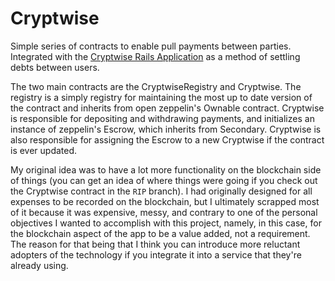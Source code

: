 # Cryptwise

Simple series of contracts to enable pull payments between parties. Integrated with the [Cryptwise Rails Application](https://github.com/shannondoah/cryptwise-app) as a method of settling debts between users. 

The two main contracts are the CryptwiseRegistry and Cryptwise. The registry is a simply registry for maintaining the most up to date version of the contract and inherits from open zeppelin's Ownable contract. Cryptwise is responsible for depositing and withdrawing payments, and initializes an instance of zeppelin's Escrow, which inherits from Secondary. Cryptwise is also responsible for assigning the Escrow to a new Cryptwise if the contract is ever updated. 

My original idea was to have a lot more functionality on the blockchain side of things (you can get an idea of where things were going if you check out the Cryptwise contract in the `RIP` branch). I had originally designed for all expenses to be recorded on the blockchain, but I ultimately scrapped most of it because it was expensive, messy, and contrary to one of the personal objectives I wanted to accomplish with this project, namely, in this case, for the blockchain aspect of the app to be a value added, not a requirement. The reason for that being that I think you can introduce more reluctant adopters of the technology if you integrate it into a service that they're already using.

